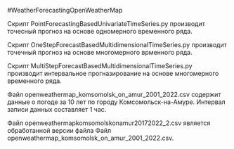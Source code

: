 #WeatherForecastingOpenWeatherMap

Скрипт PointForecastingBasedUnivariateTimeSeries.py производит точесный прогноз на основе одномерного временного ряда.

Скрипт OneStepForecastBasedMultidimensionalTimeSeries.py производит точечный прогноз на основе многомерного 
врменного ряда.

Скрипт MultiStepForecastBasedMultidimensionalTimeSeries.py производит интервальное прогназирование на основе 
многомерного временного ряда.

Файл openweathermap_komsomolsk_on_amur_2001_2022.csv содержит данные о погоде за 10 лет по городу Комсомольск-на-Амуре. 
Интервал записи данных составляет 1 час.

Файл openweathermapkomsomolskonamur20172022_2.csv является обработанной версии файла Файл 
openweathermap_komsomolsk_on_amur_2001_2022.csv.